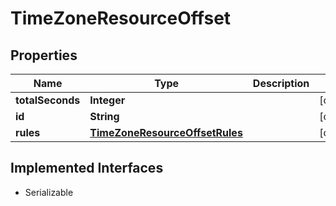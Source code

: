 

# TimeZoneResourceOffset

## Properties

Name | Type | Description | Notes
------------ | ------------- | ------------- | -------------
**totalSeconds** | **Integer** |  |  [optional]
**id** | **String** |  |  [optional]
**rules** | [**TimeZoneResourceOffsetRules**](TimeZoneResourceOffsetRules.md) |  |  [optional]


## Implemented Interfaces

* Serializable


